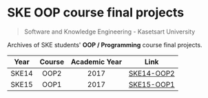 # SKE OOP course final projects
> Software and Knowledge Engineering - Kasetsart University

Archives of SKE students' **OOP / Programming** course final projects.

|Year|Course|Academic Year|Link|
|:--:|:----:|:-----------:|:--:|
|SKE14|OOP2|2017|[SKE14-OOP2](./SKE14-OOP2.md)|
|SKE15|OOP1|2017|[SKE15-OOP1](./SKE15-OOP1.md)|
